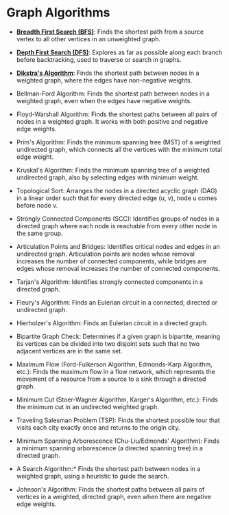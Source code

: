 
# Graph Algorithms




- [**Breadth First Search (BFS)**](./breadth-first-search/): Finds the shortest path from a source vertex to all other vertices in an unweighted graph.

- [**Depth First Search (DFS)**](./depth-first-search/): Explores as far as possible along each branch before backtracking, used to traverse or search in graphs.

- [**Dikstra's Algorithm**](./dikstras-algorithm/): Finds the shortest path between nodes in a weighted graph, where the edges have non-negative weights.

- Bellman-Ford Algorithm: Finds the shortest path between nodes in a weighted graph, even when the edges have negative weights.

- Floyd-Warshall Algorithm: Finds the shortest paths between all pairs of nodes in a weighted graph. It works with both positive and negative edge weights.

- Prim's Algorithm: Finds the minimum spanning tree (MST) of a weighted undirected graph, which connects all the vertices with the minimum total edge weight.

- Kruskal's Algorithm: Finds the minimum spanning tree of a weighted undirected graph, also by selecting edges with minimum weight.

- Topological Sort: Arranges the nodes in a directed acyclic graph (DAG) in a linear order such that for every directed edge (u, v), node u comes before node v.

- Strongly Connected Components (SCC): Identifies groups of nodes in a directed graph where each node is reachable from every other node in the same group.

- Articulation Points and Bridges: Identifies critical nodes and edges in an undirected graph. Articulation points are nodes whose removal increases the number of connected components, while bridges are edges whose removal increases the number of connected components.

- Tarjan's Algorithm: Identifies strongly connected components in a directed graph.

- Fleury's Algorithm: Finds an Eulerian circuit in a connected, directed or undirected graph.

- Hierholzer's Algorithm: Finds an Eulerian circuit in a directed graph.

- Bipartite Graph Check: Determines if a given graph is bipartite, meaning its vertices can be divided into two disjoint sets such that no two adjacent vertices are in the same set.

- Maximum Flow (Ford-Fulkerson Algorithm, Edmonds-Karp Algorithm, etc.): Finds the maximum flow in a flow network, which represents the movement of a resource from a source to a sink through a directed graph.

- Minimum Cut (Stoer-Wagner Algorithm, Karger's Algorithm, etc.): Finds the minimum cut in an undirected weighted graph.

- Traveling Salesman Problem (TSP): Finds the shortest possible tour that visits each city exactly once and returns to the origin city.

- Minimum Spanning Arborescence (Chu-Liu/Edmonds' Algorithm): Finds a minimum spanning arborescence (a directed spanning tree) in a directed graph.

- A Search Algorithm:* Finds the shortest path between nodes in a weighted graph, using a heuristic to guide the search.

- Johnson's Algorithm: Finds the shortest paths between all pairs of vertices in a weighted, directed graph, even when there are negative edge weights.